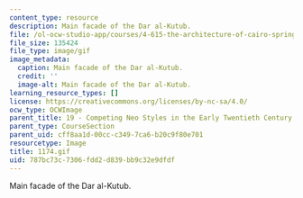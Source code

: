 ```yaml
---
content_type: resource
description: Main facade of the Dar al-Kutub.
file: /ol-ocw-studio-app/courses/4-615-the-architecture-of-cairo-spring-2002/787bc73c7306fdd2d839bb9c32e9dfdf_1174.gif
file_size: 135424
file_type: image/gif
image_metadata:
  caption: Main facade of the Dar al-Kutub.
  credit: ''
  image-alt: Main facade of the Dar al-Kutub.
learning_resource_types: []
license: https://creativecommons.org/licenses/by-nc-sa/4.0/
ocw_type: OCWImage
parent_title: 19 - Competing Neo Styles in the Early Twentieth Century
parent_type: CourseSection
parent_uid: cff8aa1d-00cc-c349-7ca6-b20c9f80e701
resourcetype: Image
title: 1174.gif
uid: 787bc73c-7306-fdd2-d839-bb9c32e9dfdf
---
```

Main facade of the Dar al-Kutub.